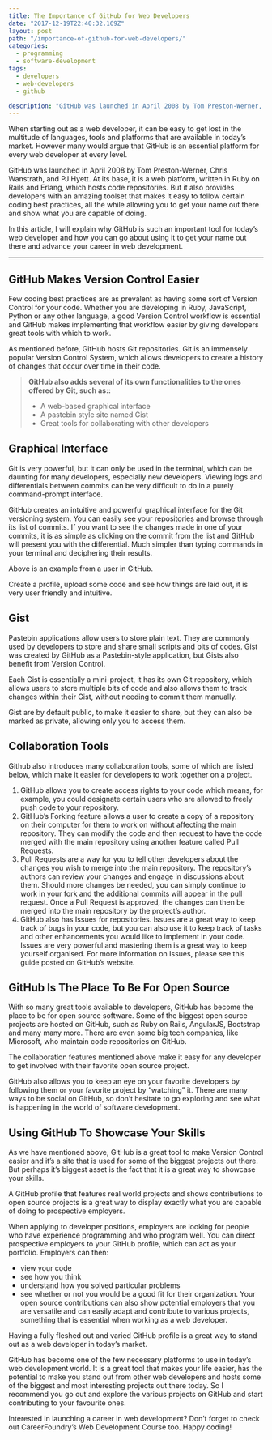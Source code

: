 ```yaml
---
title: The Importance of GitHub for Web Developers
date: "2017-12-19T22:40:32.169Z"
layout: post
path: "/importance-of-github-for-web-developers/"
categories:
  - programming
  - software-development
tags:
  - developers
  - web-developers
  - github

description: "GitHub was launched in April 2008 by Tom Preston-Werner, Chris Wanstrath, and PJ Hyett. At its base, it is a web platform, written in Ruby on Rails and Erlang, which hosts code repositories. But it also provides developers with an amazing toolset that makes it easy to follow certain coding best practices, all the while allowing you to get your name out there and show what you are capable of doing."
---
```


When starting out as a web developer, it can be easy to get lost in the multitude of languages, tools and platforms that are available in today’s market. However many would argue that GitHub is an essential platform for every web developer at every level.

GitHub was launched in April 2008 by Tom Preston-Werner, Chris Wanstrath, and PJ Hyett. At its base, it is a web platform, written in Ruby on Rails and Erlang, which hosts code repositories. But it also provides developers with an amazing toolset that makes it easy to follow certain coding best practices, all the while allowing you to get your name out there and show what you are capable of doing.

In this article, I will explain why GitHub is such an important tool for today’s web developer and how you can go about using it to get your name out there and advance your career in web development.

----------


GitHub Makes Version Control Easier
-------------
Few coding best practices are as prevalent as having some sort of Version Control for your code. Whether you are developing in Ruby, JavaScript, Python or any other language, a good Version Control workflow is essential and GitHub makes implementing that workflow easier by giving developers great tools with which to work.

As mentioned before, GitHub hosts Git repositories. Git is an immensely popular Version Control System, which allows developers to create a history of changes that occur over time in their code.

> **GitHub also adds several of its own functionalities to the ones offered by Git, such as::**
> - A web-based graphical interface
> - A pastebin style site named Gist
> - Great tools for collaborating with other developers


Graphical Interface
--------------
Git is very powerful, but it can only be used in the terminal, which can be daunting for many developers, especially new developers. Viewing logs and differentials between commits can be very difficult to do in a purely command-prompt interface.

GitHub creates an intuitive and powerful graphical interface for the Git versioning system. You can easily see your repositories and browse through its list of commits. If you want to see the changes made in one of your commits, it is as simple as clicking on the commit from the list and GitHub will present you with the differential. Much simpler than typing commands in your terminal and deciphering their results.

Above is an example from a user in GitHub.

Create a profile, upload some code and see how things are laid out, it is very user friendly and intuitive.


Gist
-----
Pastebin applications allow users to store plain text. They are commonly used by developers to store and share small scripts and bits of codes. Gist was created by GitHub as a Pastebin-style application, but Gists also benefit from Version Control.

Each Gist is essentially a mini-project, it has its own Git repository, which allows users to store multiple bits of code and also allows them to track changes within their Gist, without needing to commit them manually.

Gist are by default public, to make it easier to share, but they can also be marked as private, allowing only you to access them.

Collaboration Tools
--------------
Github also introduces many collaboration tools, some of which are listed below, which make it easier for developers to work together on a project.

1.  GitHub allows you to create access rights to your code which means, for example, you could designate certain users who are allowed to freely push code to your repository.
2.  GitHub’s Forking feature allows a user to create a copy of a repository on their computer for them to work on without affecting the main repository. They can modify the code and then request to have the code merged with the main repository using another feature called Pull Requests.
3.  Pull Requests are a way for you to tell other developers about the changes you wish to merge into the main repository. The repository’s authors can review your changes and engage in discussions about them. Should more changes be needed, you can simply continue to work in your fork and the additional commits will appear in the pull request. Once a Pull Request is approved, the changes can then be merged into the main repository by the project’s author.
4.  GitHub also has Issues for repositories. Issues are a great way to keep track of bugs in your code, but you can also use it to keep track of tasks and other enhancements you would like to implement in your code. Issues are very powerful and mastering them is a great way to keep yourself organised. For more information on Issues, please see this guide posted on GitHub’s website.


GitHub Is The Place To Be For Open Source
--------------
With so many great tools available to developers, GitHub has become the place to be for open source software. Some of the biggest open source projects are hosted on GitHub, such as Ruby on Rails, AngularJS, Bootstrap and many many more. There are even some big tech companies, like Microsoft, who maintain code repositories on GitHub.

The collaboration features mentioned above make it easy for any developer to get involved with their favorite open source project.

GitHub also allows you to keep an eye on your favorite developers by following them or your favorite project by “watching” it. There are many ways to be social on GitHub, so don’t hesitate to go exploring and see what is happening in the world of software development.

Using GitHub To Showcase Your Skills
--------------
As we have mentioned above, GitHub is a great tool to make Version Control easier and it’s a site that is used for some of the biggest projects out there. But perhaps it’s biggest asset is the fact that it is a great way to showcase your skills.

A GitHub profile that features real world projects and shows contributions to open source projects is a great way to display exactly what you are capable of doing to prospective employers.

When applying to developer positions, employers are looking for people who have experience programming and who program well. You can direct prospective employers to your GitHub profile, which can act as your portfolio. Employers can then:
*    view your code
*   see how you think
* understand how you solved particular problems
* see whether or not you would be a good fit for their organization. Your open source contributions can also show potential employers that you are versatile and can easily adapt and contribute to various projects, something that is essential when working as a web developer.

Having a fully fleshed out and varied GitHub profile is a great way to stand out as a web developer in today’s market.

GitHub has become one of the few necessary platforms to use in today’s web development world. It is a great tool that makes your life easier, has the potential to make you stand out from other web developers and hosts some of the biggest and most interesting projects out there today. So I recommend you go out and explore the various projects on GitHub and start contributing to your favourite ones.

Interested in launching a career in web development? Don’t forget to check out CareerFoundry’s Web Development Course too.
Happy coding!